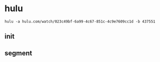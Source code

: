 # hulu

~~~
hulu -a hulu.com/watch/023c49bf-6a99-4c67-851c-4c9e7609cc1d -b 437551
~~~

## init

## segment
